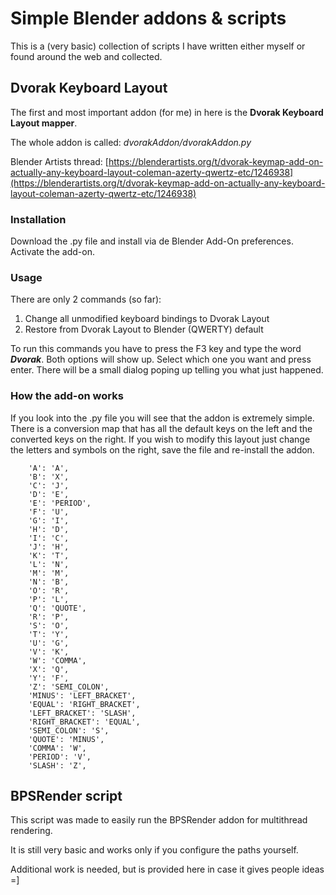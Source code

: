 # Simple Blender addons & scripts

This is a (very basic) collection of scripts I have written either myself or found around the web and collected.

## Dvorak Keyboard Layout

The first and most important addon (for me) in here is the **Dvorak Keyboard Layout mapper**.

The whole addon is called: _dvorakAddon/dvorakAddon.py_

Blender Artists thread: [https://blenderartists.org/t/dvorak-keymap-add-on-actually-any-keyboard-layout-coleman-azerty-qwertz-etc/1246938](https://blenderartists.org/t/dvorak-keymap-add-on-actually-any-keyboard-layout-coleman-azerty-qwertz-etc/1246938)

### Installation

Download the .py file and install via de Blender Add-On preferences. Activate the add-on.

### Usage

There are only 2 commands (so far):

1. Change all unmodified keyboard bindings to Dvorak Layout
2. Restore from Dvorak Layout to Blender (QWERTY) default

To run this commands you have to press the F3 key and type the word **_Dvorak_**. Both options will show up. Select which one you want and press enter. There will be a small dialog poping up telling you what just happened.

### How the add-on works

If you look into the .py file you will see that the addon is extremely simple. There is a conversion map that has all the default keys on the left and the converted keys on the right. If you wish to modify this layout just change the letters and symbols on the right, save the file and re-install the addon.

```
    'A': 'A',
    'B': 'X',
    'C': 'J',
    'D': 'E',
    'E': 'PERIOD',
    'F': 'U',
    'G': 'I',
    'H': 'D',
    'I': 'C',
    'J': 'H',
    'K': 'T',
    'L': 'N',
    'M': 'M',
    'N': 'B',
    'O': 'R',
    'P': 'L',
    'Q': 'QUOTE',
    'R': 'P',
    'S': 'O',
    'T': 'Y',
    'U': 'G',
    'V': 'K',
    'W': 'COMMA',
    'X': 'Q',
    'Y': 'F',
    'Z': 'SEMI_COLON',
    'MINUS': 'LEFT_BRACKET',
    'EQUAL': 'RIGHT_BRACKET',
    'LEFT_BRACKET': 'SLASH',
    'RIGHT_BRACKET': 'EQUAL',
    'SEMI_COLON': 'S',
    'QUOTE': 'MINUS',
    'COMMA': 'W',
    'PERIOD': 'V',
    'SLASH': 'Z',
```

## BPSRender script

This script was made to easily run the BPSRender addon for multithread rendering.

It is still very basic and works only if you configure the paths yourself.

Additional work is needed, but is provided here in case it gives people ideas =]


